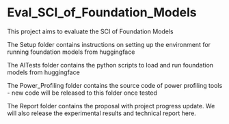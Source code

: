 # Eval_SCI_of_Foundation_Models
This project aims to evaluate the SCI of Foundation Models

The Setup folder contains instructions on setting up the environment for running foundation models from huggingface

The AITests folder contains the python scripts to load and run foundation models from huggingface

The Power_Profiling folder contains the source code of power profiling tools - new code will be released to this folder once tested

The Report folder contains the proposal with project progress update. We will also release the experimental results and technical report here. 
